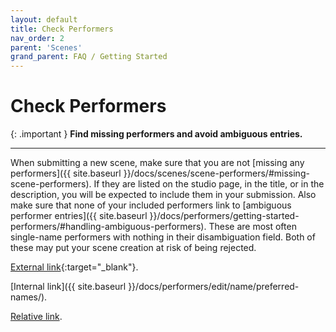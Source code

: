 ```yaml
---
layout: default
title: Check Performers
nav_order: 2
parent: 'Scenes'
grand_parent: FAQ / Getting Started
---
```


# Check Performers

{: .important }
**Find missing performers and avoid ambiguous entries.**

---

When submitting a new scene, make sure that you are not [missing any performers]({{ site.baseurl }}/docs/scenes/scene-performers/#missing-scene-performers). If they are listed on the studio page, in the title, or in the description, you will be expected to include them in your submission. Also make sure that none of your included performers link to [ambiguous performer entries]({{ site.baseurl }}/docs/performers/getting-started-performers/#handling-ambiguous-performers). These are most often single-name performers with nothing in their disambiguation field. Both of these may put your scene creation at risk of being rejected.

[External link](https://stashdb.org/performers/fbd10ce7-3209-4788-b84f-3a2ec1b19326){:target="_blank"}.

[Internal link]({{ site.baseurl }}/docs/performers/edit/name/preferred-names/).

[Relative link](../jav-names/).
